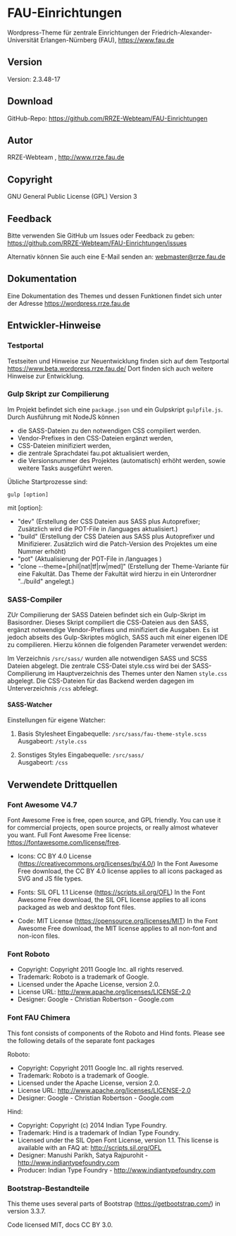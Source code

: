 # FAU-Einrichtungen

Wordpress-Theme für zentrale Einrichtungen der Friedrich-Alexander-Universität Erlangen-Nürnberg (FAU), https://www.fau.de

## Version



Version: 2.3.48-17




## Download 

GitHub-Repo: https://github.com/RRZE-Webteam/FAU-Einrichtungen

## Autor 

RRZE-Webteam , http://www.rrze.fau.de

## Copyright

GNU General Public License (GPL) Version 3


## Feedback

Bitte verwenden Sie GitHub um Issues oder Feedback zu geben:
 https://github.com/RRZE-Webteam/FAU-Einrichtungen/issues

Alternativ können Sie auch eine E-Mail senden an: 
 webmaster@rrze.fau.de

## Dokumentation

Eine Dokumentation des Themes und dessen Funktionen findet sich unter der Adresse https://wordpress.rrze.fau.de  



## Entwickler-Hinweise

### Testportal

Testseiten und Hinweise zur Neuentwicklung finden sich auf dem Testportal https://www.beta.wordpress.rrze.fau.de/ Dort finden sich auch weitere Hinweise zur Entwicklung.

### Gulp Skript zur Compilierung

Im Projekt befindet sich eine ```package.json``` und ein Gulpskript ```gulpfile.js```.
Durch Ausführung mit NodeJS können 
- die SASS-Dateien zu den notwendigen CSS compiliert werden. 
- Vendor-Prefixes in den CSS-Dateien ergänzt werden,
- CSS-Dateien minifiziert werden,
- die zentrale Sprachdatei fau.pot aktualisiert werden,
- die Versionsnummer des Projektes (automatisch) erhöht werden,
sowie weitere Tasks ausgeführt weren.

Übliche Startprozesse sind:

```gulp [option]```

mit [option]:

- "dev" (Erstellung der CSS Dateien aus SASS plus Autoprefixer; Zusätzlich wird die POT-File in /languages aktualisiert.)
- "build" (Erstellung der CSS Dateien aus SASS plus Autoprefixer und Minifizierer. Zusätzlich wird die Patch-Version des Projektes um eine Nummer erhöht)
- "pot" (Aktualisierung der POT-File in /languages )
- "clone --theme=[phil|nat|tf|rw|med]" (Erstellung der Theme-Variante für eine Fakultät. Das Theme der Fakultät wird hierzu in ein Unterordner "../build" angelegt.)


### SASS-Compiler

ZUr Compilierung der SASS Dateien befindet sich ein Gulp-Skript im Basisordner. Dieses Skript compiliert die CSS-Dateien aus den SASS, ergänzt notwendige Vendor-Prefixes und minifiziert die Ausgaben.
Es ist jedoch abseits des Gulp-Skriptes möglich, SASS auch mit einer eigenen IDE zu compilieren. Hierzu können die folgenden Parameter verwendet werden:

Im Verzeichnis  ```/src/sass/``` wurden alle notwendigen SASS und SCSS Dateien abgelegt.
Die zentrale CSS-Datei style.css wird bei der SASS-Compilierung im  Hauptverzeichnis des Themes unter den Namen ```style.css``` abgelegt. Die CSS-Dateien für das Backend werden dagegen im Unterverzeichnis ```/css``` abfelegt.


#### SASS-Watcher

Einstellungen für eigene Watcher:

1. Basis Stylesheet
    Eingabequelle:   ```/src/sass/fau-theme-style.scss```   
    Ausgabeort:  ```/style.css```

2. Sonstiges Styles
    Eingabequelle:  ```/src/sass/```  
    Ausgabeort:     ```/css```


## Verwendete Drittquellen

### Font Awesome V4.7

Font Awesome Free is free, open source, and GPL friendly. You can use it for
commercial projects, open source projects, or really almost whatever you want.
Full Font Awesome Free license: https://fontawesome.com/license/free.

- Icons: CC BY 4.0 License (https://creativecommons.org/licenses/by/4.0/)
In the Font Awesome Free download, the CC BY 4.0 license applies to all icons
packaged as SVG and JS file types.

- Fonts: SIL OFL 1.1 License (https://scripts.sil.org/OFL)
In the Font Awesome Free download, the SIL OFL license applies to all icons
packaged as web and desktop font files.

- Code: MIT License (https://opensource.org/licenses/MIT)
In the Font Awesome Free download, the MIT license applies to all non-font and
non-icon files.


### Font Roboto
- Copyright: Copyright 2011 Google Inc. all rights reserved.
- Trademark: Roboto is a trademark of Google.
- Licensed under the Apache License, version 2.0.
- License URL: http://www.apache.org/licenses/LICENSE-2.0
- Designer: Google - Christian Robertson - Google.com

### Font FAU Chimera

This font consists of components of the Roboto and Hind fonts. Please see the following details of the separate font packages

Roboto:
- Copyright: Copyright 2011 Google Inc. all rights reserved.
- Trademark: Roboto is a trademark of Google.
- Licensed under the Apache License, version 2.0.
- License URL: http://www.apache.org/licenses/LICENSE-2.0
- Designer: Google - Christian Robertson - Google.com


Hind:
- Copyright: Copyright (c) 2014 Indian Type Foundry.
- Trademark: Hind is a trademark of Indian Type Foundry.
- Licensed under the SIL Open Font License, version 1.1. This license is available with an FAQ at: http://scripts.sil.org/OFL
- Designer: Manushi Parikh, Satya Rajpurohit - http://www.indiantypefoundry.com
- Producer: Indian Type Foundry - http://www.indiantypefoundry.com


### Bootstrap-Bestandteile

This theme uses several parts of Bootstrap (https://getbootstrap.com/) in version 3.3.7.

Code licensed MIT, docs CC BY 3.0.

